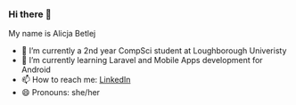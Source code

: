 ### Hi there 👋

<!--
**abetlej/abetlej** is a ✨ _special_ ✨ repository because its `README.md` (this file) appears on your GitHub profile. -->

My name is Alicja Betlej

- 🔭 I’m currently a 2nd year CompSci student at Loughborough Univeristy
- 🌱 I’m currently learning Laravel and Mobile Apps development for Android
- 📫 How to reach me: [LinkedIn](https://www.linkedin.com/in/alicja-betlej/)
- 😄 Pronouns: she/her

